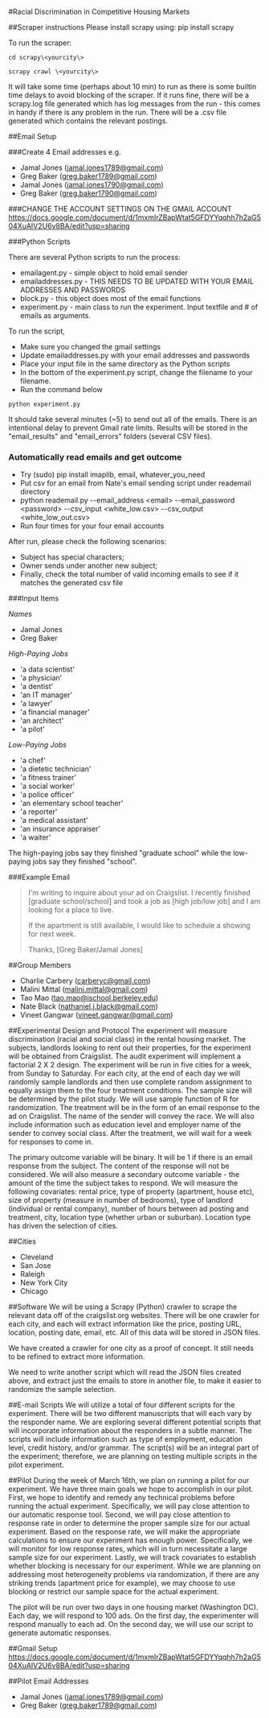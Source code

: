 #Racial Discrimination in Competitive Housing Markets

##Scraper instructions
Please install scrapy using:
  pip install scrapy

To run the scraper:
```
cd scrapy\<yourcity\>

scrapy crawl \<yourcity\>
```

It will take some time (perhaps about 10 min) to run as there is some builtin time delays to avoid blocking of the scraper. If it runs fine, there will be a scrapy.log file generated which has log messages from the run - this comes in handy if there is any problem in the run. There will be a .csv file generated which contains the relevant postings.

##Email Setup  

###Create 4 Email addresses
e.g.  
* Jamal Jones (jamal.jones1789@gmail.com)  
* Greg Baker (greg.baker1789@gmail.com)  
* Jamal Jones (jamal.jones1790@gmail.com)  
* Greg Baker (greg.baker1790@gmail.com)  

###CHANGE THE ACCOUNT SETTINGS ON THE GMAIL ACCOUNT
https://docs.google.com/document/d/1mxmIrZBapWtat5GFDYYqqhh7h2aG504XuAIV2U6v8BA/edit?usp=sharing

###Python Scripts

There are several Python scripts to run the process:  
* emailagent.py - simple object to hold email sender
* emailaddresses.py - THIS NEEDS  TO BE UPDATED WITH YOUR EMAIL ADDRESSES AND PASSWORDS
* block.py - this object does most of the email functions
* experiment.py - main class to run the experiment. Input textfile and # of emails as arguments.

To run the script,
* Make sure you changed the gmail settings
* Update emailaddresses.py with your email addresses and passwords
* Place your input file in the same directory as the Python scripts
* In the bottom of the experiment.py script, change the filename to your filename.
* Run the command below

```
python experiment.py
```
It should take several minutes (~5) to send out all of the emails. There is an intentional delay to prevent Gmail rate limits. Results will be stored in the "email_results" and "email_errors" folders (several CSV files).

### Automatically read emails and get outcome

* Try (sudo) pip install imaplib, email, whatever_you_need
* Put csv for an email from Nate's email sending script under reademail directory
* python reademail.py --email_address \<email\> --email_password \<password\> --csv_input \<white_low.csv\> --csv_output \<white_low_out.csv\>
* Run four times for your four email accounts

After run, please check the following scenarios:

* Subject has special characters;
* Owner sends under another new subject;
* Finally, check the total number of valid incoming emails to see if it matches the generated csv file

###Input Items

*Names*  
* Jamal Jones  
* Greg Baker  

*High-Paying Jobs*
* 'a data scientist'  
* 'a physician'  
* 'a dentist'  
* 'an IT manager'  
* 'a lawyer'  
* 'a financial manager'  
* 'an architect'  
* 'a pilot'  

*Low-Paying Jobs*  
* 'a chef'  
* 'a dietetic technician'  
* 'a fitness trainer'  
* 'a social worker'  
* 'a police officer'  
* 'an elementary school teacher'  
* 'a reporter'  
* 'a medical assistant'  
* 'an insurance appraiser'  
* 'a waiter'  

The high-paying jobs say they finished "graduate school" while the low-paying jobs say they finished "school".

###Example Email  

>I'm writing to inquire about your ad on Craigslist. I recently finished [graduate school/school] and took a job as [high job/low job] and I am looking for a place to live.
>
>If the apartment is still available, I would like to schedule a showing for next week.
>
>Thanks,
>[Greg Baker/Jamal Jones]

##Group Members
* Charlie Carbery (carberyc@gmail.com)
* Malini Mittal (malini.mittal@gmail.com)
* Tao Mao (tao.mao@ischool.berkeley.edu)
* Nate Black (nathaniel.j.black@gmail.com)
* Vineet Gangwar (vineet.gangwar@gmail.com)

##Experimental Design and Protocol
The experiment will measure discrimination (racial and social class) in the rental housing market. The subjects, landlords looking to rent out their properties, for the experiment will be obtained from Craigslist. The audit experiment will implement a factorial 2 X 2 design. The experiment will be run in five cities for a week, from Sunday to Saturday. For each city, at the end of each day we will randomly sample landlords and then use complete random assignment to equally assign them to the four treatment conditions. The sample size will be determined by the pilot study. We will use sample function of R for randomization. The treatment will be in the form of an email response to the ad on Craigslist. The name of the sender will convey the race. We will also include information such as education level and employer name of the sender to convey social class. After the treatment, we will wait for a week for responses to come in.

The primary outcome variable will be binary. It will be 1 if there is an email response from the subject. The content of the response will not be considered. We will also measure a secondary outcome variable - the amount of the time the subject takes to respond. We will measure the following covariates: rental price, type of property (apartment, house etc), size of property (measure in number of bedrooms), type of landlord (individual or rental company), number of hours between ad posting and treatment, city, location type (whether urban or suburban). Location type has driven the selection of cities.

##Cities
* Cleveland
* San Jose
* Raleigh
* New York City
* Chicago


##Software
We will be using a Scrapy (Python) crawler to scrape the relevant data off of the craigslist.org websites. There will be one crawler for each city, and each will extract information like the price, posting URL, location, posting date, email, etc. All of this data will be stored in JSON files. 

We have created a crawler for one city as a proof of concept. It still needs to be refined to extract more information.

We need to write another script which will read the JSON files created above, and extract just the emails to store in another file, to make it easier to randomize the sample selection. 


##E-mail Scripts
We will utilize a total of four different scripts for the experiment. There will be two different manuscripts that will each vary by the responder name. We are exploring several different potential scripts that will incorporate information about the responders in a subtle manner. The scripts will include information such as type of employment, education level, credit history, and/or grammar. The script(s) will be an integral part of the experiment; therefore, we are planning on testing multiple scripts in the pilot experiment.

##Pilot
During the week of March 16th, we plan on running a pilot for our experiment. We have three main goals we hope to accomplish in our pilot. First, we hope to identify and remedy any technical problems before running the actual experiment. Specifically, we will pay close attention to our automatic response tool. Second, we will pay close attention to response rate in order to determine the proper sample size for our actual experiment. Based on the response rate, we will make the appropriate calculations to ensure our experiment has enough power. Specifically, we will monitor for low response rates, which will in turn necessitate a large sample size for our experiment. Lastly, we will track covariates to establish whether blocking is necessary for our experiment. While we are planning on addressing most heterogeneity problems via randomization, if there are any striking trends (apartment price for example), we may choose to use blocking or restrict our sample space for the actual experiment.


The pilot will be run over two days in one housing market (Washington DC). Each day, we will respond to 100 ads. On the first day, the experimenter will respond manually to each ad. On the second day, we will use our script to generate automatic responses.

##Gmail Setup
https://docs.google.com/document/d/1mxmIrZBapWtat5GFDYYqqhh7h2aG504XuAIV2U6v8BA/edit?usp=sharing

##Pilot Email Addresses
* Jamal Jones (jamal.jones1789@gmail.com)
* Greg Baker (greg.baker1789@gmail.com)


